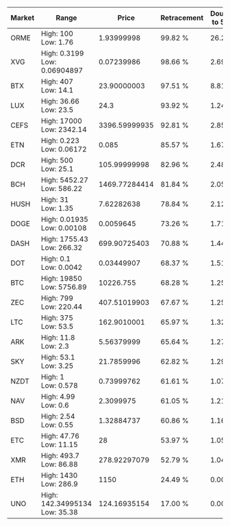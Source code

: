 | Market | Range | Price| Retracement | Doubles to 50% |
| --- | --- | --- | --- | --- |
| ORME | High: 100<br />Low: 1.76 | 1.93999998 | 99.82 % | 26.23 |
| XVG | High: 0.3199<br />Low: 0.06904897 | 0.07239986 | 98.66 % | 2.69 |
| BTX | High: 407<br />Low: 14.1 | 23.90000003 | 97.51 % | 8.81 |
| LUX | High: 36.66<br />Low: 23.5 | 24.3 | 93.92 % | 1.24 |
| CEFS | High: 17000<br />Low: 2342.14 | 3396.59999935 | 92.81 % | 2.85 |
| ETN | High: 0.223<br />Low: 0.06172 | 0.085 | 85.57 % | 1.67 |
| DCR | High: 500<br />Low: 25.1 | 105.99999998 | 82.96 % | 2.48 |
| BCH | High: 5452.27<br />Low: 586.22 | 1469.77284414 | 81.84 % | 2.05 |
| HUSH | High: 31<br />Low: 1.35 | 7.62282638 | 78.84 % | 2.12 |
| DOGE | High: 0.01935<br />Low: 0.00108 | 0.0059645 | 73.26 % | 1.71 |
| DASH | High: 1755.43<br />Low: 266.32 | 699.90725403 | 70.88 % | 1.44 |
| DOT | High: 0.1<br />Low: 0.0042 | 0.03449907 | 68.37 % | 1.51 |
| BTC | High: 19850<br />Low: 5756.89 | 10226.755 | 68.28 % | 1.25 |
| ZEC | High: 799<br />Low: 220.44 | 407.51019903 | 67.67 % | 1.25 |
| LTC | High: 375<br />Low: 53.5 | 162.9010001 | 65.97 % | 1.32 |
| ARK | High: 11.8<br />Low: 2.3 | 5.56379999 | 65.64 % | 1.27 |
| SKY | High: 53.1<br />Low: 3.25 | 21.7859996 | 62.82 % | 1.29 |
| NZDT | High: 1<br />Low: 0.578 | 0.73999762 | 61.61 % | 1.07 |
| NAV | High: 4.99<br />Low: 0.6 | 2.3099975 | 61.05 % | 1.21 |
| BSD | High: 2.54<br />Low: 0.55 | 1.32884737 | 60.86 % | 1.16 |
| ETC | High: 47.76<br />Low: 11.15 | 28 | 53.97 % | 1.05 |
| XMR | High: 493.7<br />Low: 86.88 | 278.92297079 | 52.79 % | 1.04 |
| ETH | High: 1430<br />Low: 286.9 | 1150 | 24.49 % | 0.00 |
| UNO | High: 142.34995134<br />Low: 35.38 | 124.16935154 | 17.00 % | 0.00 |
